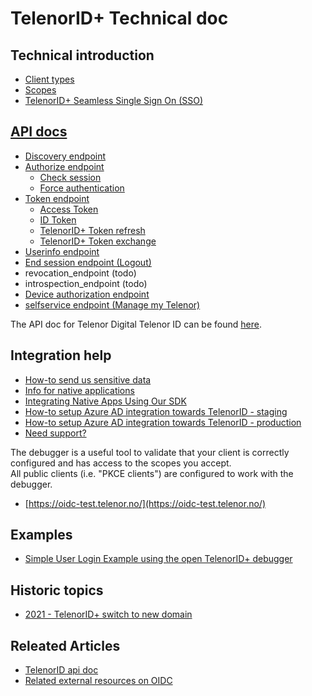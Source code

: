 # TelenorID\+ Technical doc

## Technical introduction
* [Client types](TelenorID_Plus_-_clienttypes.md)
* [Scopes](TelenorID_Plus_-_scopes.md)
* [TelenorID\+ Seamless Single Sign On (SSO)](TelenorID_Plus_-_SSO.md)

## [API docs](TelenorID_Plus_-_api.md)

* [Discovery endpoint](TelenorID_Plus_-_discovery.md)
* [Authorize endpoint](TelenorID_Plus_-_authorize.md)
  * [Check session](TelenorID_Plus_-_authorize.md#check-if-user-has-session)
  * [Force authentication](TelenorID_Plus_-_authorize.md#force-authentication-and-ignore-sso)
* [Token endpoint](TelenorID_Plus_-_token.md)
  * [Access Token](TelenorID_Plus_-_accesstokens.md)
  * [ID Token](TelenorID_Plus_-_idtokens.md)
  * [TelenorID\+ Token refresh](TelenorID_Plus_-_token_refresh.md)
  * [TelenorID\+ Token exchange](TelenorID_Plus_-_token_exchange.md)
* [Userinfo endpoint](TelenorID_Plus_-_userinfo.md)
* [End session endpoint (Logout)](TelenorID_Plus_-_logout.md)
* revocation_endpoint (todo)
* introspection_endpoint (todo)
* [Device authorization endpoint](TelenorID_Plus_deviceflow.md)
* [selfservice endpoint (Manage my Telenor)](TelenorID_Plus_-_ManageMyTelenor.md)

The API doc for Telenor Digital Telenor ID can be found [here](https://docs.telenordigital.com/connect/id).

## Integration help

* [How-to send us sensitive data](TelenorID_Plus_sensitive_data_exchange.md)
* [Info for native applications](TelenorID_Plus_-_NativeClients.md)
* [Integrating Native Apps Using Our SDK](TelenorID_Plus_-_telenorid_from_sdk.md)
* [How-to setup Azure AD integration towards TelenorID - staging](TelenorID_Plus_-_ad_integration_staging.md)
* [How-to setup Azure AD integration towards TelenorID - production](TelenorID_Plus_-_ad_integration_prod.md)
* [Need support?](TelenorID_Plus_-_help.md)
  
The debugger is a useful tool to validate that your client is correctly configured and has access to the scopes you accept.  
All public clients (i.e. "PKCE clients") are configured to work with the debugger.
* [https://oidc-test.telenor.no/](https://oidc-test.telenor.no/)  

## Examples

 * [Simple User Login Example using the open TelenorID\+ debugger](TelenorID_Plus_-_user_login_-_integration_example_step_by_step.md)

## Historic topics

* [2021 - TelenorID\+ switch to new domain](TelenorID_Plus_-_switch_to_new_domain.md)

## Releated Articles

 * [TelenorID api doc](https://docs.telenordigital.com/connect/id)
 * [Related external resources on OIDC](RelatedArticles.md)